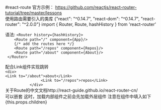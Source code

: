 #react-route
官方示例：
https://github.com/reactjs/react-router-tutorial/tree/master/lessons<br>
使用路由需要引入的类库
{"react": "^0.14.7",
    "react-dom": "^0.14.7",
    "react-router": "^2.0.0"}
import { Router, Route, hashHistory } from 'react-router'

语法:
`<Router history={hashHistory}>`<br>
`    <Route path="/" component={App}/>`<br>
`    {/* add the routes here */}`<br>
`    <Route path="/repos" component={Repos}/>`<br>
`    <Route path="/about" component={About}/>`<br>
 ` </Router>`<br>

配合Link组件实现跳转<br>
`<div>`<br>
`<Link to="/about">about</Link>`<br>
`                <Link to="/repos">repos</Link>`<br>
`           </div>`<br>
关于Route的中文文档http://react-guide.github.io/react-router-cn/<br>
<Route>可以嵌套
这时，加载内部组件之前会先加载外层组件
注意在组件中填入如下{this.props.children}<br>
